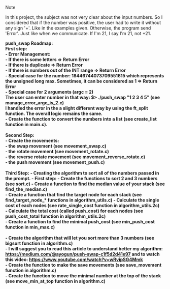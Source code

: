 > [!NOTE]
> In this project, the subject was not very clear about the input numbers. So I considered that if the number was positive, the user had to write it without any sign '+'. Like in the examples given. Otherwise, the program send 'Error'. Just like when we communicate. If I'm 21, I say I'm 21, not +21.

<b>push_swap Roadmap:<br>
First step:<br>
    - Error Management:<br>
        - If there is some letters => Return Error<br>
        - If there is duplicate => Return Error<br>
        - If there is numbers out of the INT range => Return Error<br>
        - Special case for the number: 18446744073709551615 which represents the unsigned long max. Sometimes, it can be considered as 1 => Return Error<br>
        - Special case for 2 arguments (argc = 2)<br>
            The user can enter number in that way: $> ./push_swap "1 2 3 4 5" (see manage_error_argc_is_2.c)<br>
            I handled the error in the a slight different way by using the ft_split function. The overall logic remains the same.<br>
    - Create the function to convert the numbers into a list (see create_list function in main.c).<br><br>
Second Step:<br>
    - Create the movements:<br>
        - the swap movement (see movement_swap.c)<br>
        - the rotate movement (see movement_rotate.c)<br>
        - the reverse rotate movement (see movement_reverse_rotate.c)<br>
        - the push movement (see movement_push.c)<br><br>
Third Step:
    - Creating the algorithm to sort all of the numbers passed in the prompt.
        - First step:
            - Create the functions to sort 2 and 3 numbers (see sort.c)
            - Create a function to find the median value of your stack (see find_the_median.c)<br>
            - Create a function that find the target node for each stack (see find_target_node_* functions in algorithm_utils.c)
            - Calculate the single cost of each nodes (see rate_single_cost function in algorithm_utils.2c)<br>
            - Calculate the total cost (called push_cost) for each nodes (see push_cost_total function in algorithm_utils.2c)<br>
            - Create a function to find the minimal push_cost (see min_push_cost function in min_max.c)<br><br>
            - Create the algorithm that will let you sort more than 3 numbers (see bigsort function in algorithm.c)<br>
                - I will suggest you to read this article to understand better my algorithm: https://medium.com/@ayogun/push-swap-c1f5d2d41e97 and to watch this video: https://www.youtube.com/watch?v=wRvipSG4Mmk<br>
                - Create the function to make the save movements (see save_movement function in algorithm.c)<br>
                - Create the function to move the minimal number at the top of the stack (see move_min_at_top function in algorithm.c)<br>
<br>

